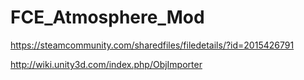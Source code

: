 # FCE_Atmosphere_Mod
https://steamcommunity.com/sharedfiles/filedetails/?id=2015426791

http://wiki.unity3d.com/index.php/ObjImporter
